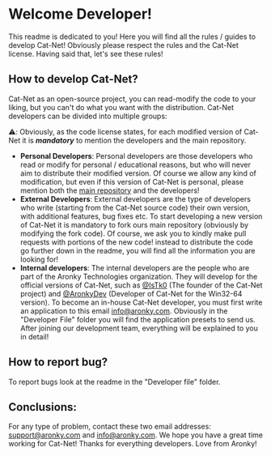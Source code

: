 # Welcome Developer!
This readme is dedicated to you! Here you will find all the rules / guides to develop Cat-Net!
Obviously please respect the rules and the Cat-Net license. Having said that, let's see these rules!
## How to develop Cat-Net?
Cat-Net as an open-source project, you can read-modify the code to your liking, but you can't do what you want with the distribution. Cat-Net developers can be divided into multiple groups:

⚠️: Obviously, as the code license states, for each modified version of Cat-Net it is ***mandatory*** to mention the developers and the main repository.

- **Personal Developers**:
Personal developers are those developers who read or modify for personal / educational reasons, but who will never aim to distribute their modified version. Of course we allow any kind of modification, but even if this version of Cat-Net is personal, please mention both the [main repository](https://github.com/AronkyTechnologies/Cat-Net) and the developers!
- **External Developers**: 
External developers are the type of developers who write (starting from the Cat-Net source code) their own version, with additional features, bug fixes etc. To start developing a new version of Cat-Net it is mandatory to fork ours main repository (obviously by modifying the fork code). Of course, we ask you to kindly make pull requests with portions of the new code! instead to distribute the code go further down in the readme, you will find all the information you are looking for!
- **Internal developers**:
The internal developers are the people who are part of the Aronky Technologies organization. They will develop for the official versions of Cat-Net, such as [@IsTk0](aronky.com/IsTk0) (The founder of the Cat-Net project) and [@AronkyDev](github.com/AronkyDev) (Developer of Cat-Net for the Win32-64 version). To become an in-house Cat-Net developer, you must first write an application to this email [info@aronky.com](mailto:info@aronky.com). Obviously in the "Developer File" folder you will find the application presets to send us. After joining our development team, everything will be explained to you in detail!

## How to report bug?
To report bugs look at the readme in the "Developer file" folder.

## Conclusions:
For any type of problem, contact these two email addresses: [support@aronky.com](mailto:support@aronky.com) and [info@aronky.com](mailto:info@aronky.com). We hope you have a great time working for Cat-Net! Thanks for everything developers. Love from Aronky!

